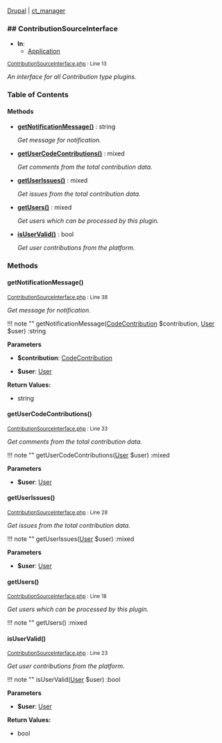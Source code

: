 
[Drupal](../namespaces/drupal.md) | [ct_manager](../namespaces/drupal-ct-manager.md)

### ## ContributionSourceInterface


- **In**:
    - [Application](../packages/Application.md)
  

<small>[ContributionSourceInterface.php](../files/web-modules-custom-ct-manager-src-contributionsourceinterface.md) : Line 13</small>

*An interface for all Contribution type plugins.*









### Table of Contents










#### Methods
- **[getNotificationMessage()](../classes/Drupal-ct-manager-ContributionSourceInterface.md#getnotificationmessage)**
           : string

  *Get message for notification.*

- **[getUserCodeContributions()](../classes/Drupal-ct-manager-ContributionSourceInterface.md#getusercodecontributions)**
           : mixed

  *Get comments from the total contribution data.*

- **[getUserIssues()](../classes/Drupal-ct-manager-ContributionSourceInterface.md#getuserissues)**
           : mixed

  *Get issues from the total contribution data.*

- **[getUsers()](../classes/Drupal-ct-manager-ContributionSourceInterface.md#getusers)**
           : mixed

  *Get users which can be processed by this plugin.*

- **[isUserValid()](../classes/Drupal-ct-manager-ContributionSourceInterface.md#isuservalid)**
           : bool

  *Get user contributions from the platform.*








### Methods

#### getNotificationMessage()

<small>[ContributionSourceInterface.php](../files/web-modules-custom-ct-manager-src-contributionsourceinterface.md) : Line 38</small>

*Get message for notification.*

!!! note ""
    getNotificationMessage([CodeContribution](../classes/Drupal-ct-manager-Data-CodeContribution.md) $contribution, [User](# "\Drupal\user\Entity\User") $user) :string




**Parameters**

- **$contribution**: [CodeContribution](../classes/Drupal-ct-manager-Data-CodeContribution.md)


- **$user**: [User](# "\Drupal\user\Entity\User")







**Return Values:**

- string



#### getUserCodeContributions()

<small>[ContributionSourceInterface.php](../files/web-modules-custom-ct-manager-src-contributionsourceinterface.md) : Line 33</small>

*Get comments from the total contribution data.*

!!! note ""
    getUserCodeContributions([User](# "\Drupal\user\Entity\User") $user) :mixed




**Parameters**

- **$user**: [User](# "\Drupal\user\Entity\User")









#### getUserIssues()

<small>[ContributionSourceInterface.php](../files/web-modules-custom-ct-manager-src-contributionsourceinterface.md) : Line 28</small>

*Get issues from the total contribution data.*

!!! note ""
    getUserIssues([User](# "\Drupal\user\Entity\User") $user) :mixed




**Parameters**

- **$user**: [User](# "\Drupal\user\Entity\User")









#### getUsers()

<small>[ContributionSourceInterface.php](../files/web-modules-custom-ct-manager-src-contributionsourceinterface.md) : Line 18</small>

*Get users which can be processed by this plugin.*

!!! note ""
    getUsers() :mixed











#### isUserValid()

<small>[ContributionSourceInterface.php](../files/web-modules-custom-ct-manager-src-contributionsourceinterface.md) : Line 23</small>

*Get user contributions from the platform.*

!!! note ""
    isUserValid([User](# "\Drupal\user\Entity\User") $user) :bool




**Parameters**

- **$user**: [User](# "\Drupal\user\Entity\User")







**Return Values:**

- bool




